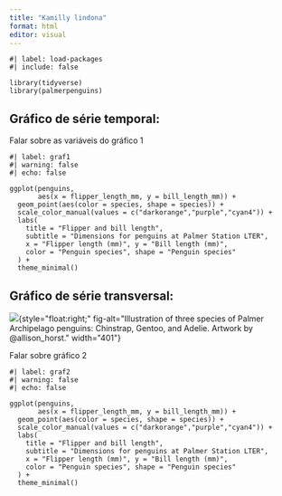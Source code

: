 ```yaml
---
title: "Kamilly lindona"
format: html
editor: visual
---
```


```{r}
#| label: load-packages
#| include: false

library(tidyverse)
library(palmerpenguins)
```

## Gráfico de série temporal: 

Falar sobre as variáveis do gráfico 1

```{r}
#| label: graf1
#| warning: false
#| echo: false

ggplot(penguins, 
       aes(x = flipper_length_mm, y = bill_length_mm)) +
  geom_point(aes(color = species, shape = species)) +
  scale_color_manual(values = c("darkorange","purple","cyan4")) +
  labs(
    title = "Flipper and bill length",
    subtitle = "Dimensions for penguins at Palmer Station LTER",
    x = "Flipper length (mm)", y = "Bill length (mm)",
    color = "Penguin species", shape = "Penguin species"
  ) +
  theme_minimal()
```

## Gráfico de série transversal: 

![](https://raw.githubusercontent.com/quarto-dev/quarto-web/main/docs/get-started/hello/rstudio/lter_penguins.png){style="float:right;" fig-alt="Illustration of three species of Palmer Archipelago penguins: Chinstrap, Gentoo, and Adelie. Artwork by @allison_horst." width="401"}

Falar sobre gráfico 2

```{r}
#| label: graf2
#| warning: false
#| echo: false

ggplot(penguins, 
       aes(x = flipper_length_mm, y = bill_length_mm)) +
  geom_point(aes(color = species, shape = species)) +
  scale_color_manual(values = c("darkorange","purple","cyan4")) +
  labs(
    title = "Flipper and bill length",
    subtitle = "Dimensions for penguins at Palmer Station LTER",
    x = "Flipper length (mm)", y = "Bill length (mm)",
    color = "Penguin species", shape = "Penguin species"
  ) +
  theme_minimal()
```
